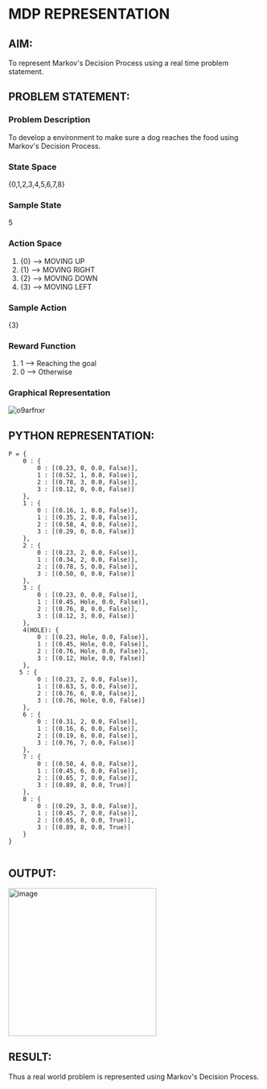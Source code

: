 # MDP REPRESENTATION

## AIM:
To represent Markov's Decision Process using a real time problem statement.

## PROBLEM STATEMENT:

### Problem Description
To develop a environment to make sure a dog reaches the food using Markov's Decision Process.

### State Space
{0,1,2,3,4,5,6,7,8}

### Sample State
5

### Action Space
1. {0} --> MOVING UP
2. {1} --> MOVING RIGHT
3. {2} --> MOVING DOWN
4. {3} --> MOVING LEFT

### Sample Action
{3}

### Reward Function
1. 1 --> Reaching the goal
2. 0 --> Otherwise

### Graphical Representation
![o9arfnxr](https://github.com/Shavedha/MDP-REPRESENTATION/assets/93427376/8f50968a-14c7-4a0f-9fcd-e48c46f801fe)


## PYTHON REPRESENTATION:
```
P = {
    0 : {
        0 : [(0.23, 0, 0.0, False)],
        1 : [(0.52, 1, 0.0, False)],
        2 : [(0.78, 3, 0.0, False)],
        3 : [(0.12, 0, 0.0, False)]
    },
    1 : {
        0 : [(0.16, 1, 0.0, False)],
        1 : [(0.35, 2, 0.0, False)],
        2 : [(0.58, 4, 0.0, False)],
        3 : [(0.29, 0, 0.0, False)]
    },
    2 : {
        0 : [(0.23, 2, 0.0, False)],
        1 : [(0.34, 2, 0.0, False)],
        2 : [(0.78, 5, 0.0, False)],
        3 : [(0.50, 0, 0.0, False)]
    },
    3 : {
        0 : [(0.23, 0, 0.0, False)],
        1 : [(0.45, Hole, 0.0, False)],
        2 : [(0.76, 8, 0.0, False)],
        3 : [(0.12, 3, 0.0, False)]
    },
    4(HOLE): {
        0 : [(0.23, Hole, 0.0, False)],
        1 : [(0.45, Hole, 0.0, False)],
        2 : [(0.76, Hole, 0.0, False)],
        3 : [(0.12, Hole, 0.0, False)]
    },
   5 : {
        0 : [(0.23, 2, 0.0, False)],
        1 : [(0.63, 5, 0.0, False)],
        2 : [(0.76, 6, 0.0, False)],
        3 : [(0.76, Hole, 0.0, False)]
    },
    6 : {
        0 : [(0.31, 2, 0.0, False)],
        1 : [(0.16, 6, 0.0, False)],
        2 : [(0.19, 6, 0.0, False)],
        3 : [(0.76, 7, 0.0, False)]
    },
    7 : {
        0 : [(0.50, 4, 0.0, False)],
        1 : [(0.45, 6, 0.0, False)],
        2 : [(0.65, 7, 0.0, False)],
        3 : [(0.89, 8, 0.0, True)]
    },
    8 : {
        0 : [(0.29, 3, 0.0, False)],
        1 : [(0.45, 7, 0.0, False)],
        2 : [(0.65, 8, 0.0, True)],
        3 : [(0.89, 8, 0.0, True)]
    }
}
    
```

## OUTPUT:
<img width="294" alt="image" src="https://github.com/Shavedha/MDP-REPRESENTATION/assets/93427376/128b2efb-14cc-46cb-8b4a-14699d26ec5a">


## RESULT:
Thus a real world problem is represented using Markov's Decision Process.


